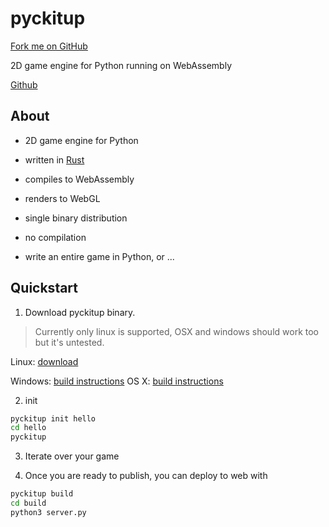 # pyckitup

<link rel="stylesheet" href="https://cdnjs.cloudflare.com/ajax/libs/github-fork-ribbon-css/0.2.2/gh-fork-ribbon.min.css" />
<a class="github-fork-ribbon right-bottom fixed" href="http://github.com/pickitup247/pyckitup" data-ribbon="Fork me on GitHub" title="Fork me on GitHub">Fork me on GitHub</a>


2D game engine for Python running on WebAssembly

[Github](https://github.com/pickitup247/pickitup)

## About

* 2D game engine for Python

* written in [Rust](https://www.rust-lang.org/)

* compiles to WebAssembly

* renders to WebGL

* single binary distribution

* no compilation

* write an entire game in Python, or ...

## Quickstart

1. Download pyckitup binary.

> Currently only linux is supported, OSX and windows should work too but it's untested.

Linux: [download](https://github.com/pickitup247/pyckitup/releases/tag/0.1)

Windows: [build instructions](./pyckitup/contribute.md)
OS X: [build instructions](./pyckitup/contribute.md)

2. init

```bash
pyckitup init hello
cd hello
pyckitup
```

3. Iterate over your game

4. Once you are ready to publish, you can deploy to web with

```bash
pyckitup build
cd build
python3 server.py
```
